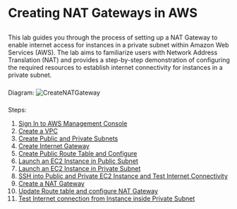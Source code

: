 # Creating NAT Gateways in AWS
##
This lab guides you through the process of setting up a NAT Gateway to enable internet access for instances in a private subnet within Amazon Web Services (AWS). The lab aims to familiarize users with Network Address Translation (NAT) and provides a step-by-step demonstration of configuring the required resources to establish internet connectivity for instances in a private subnet.
###
Diagram:
![CreateNATGateway](Images/Diagram/Create_NAT_Gateway_Diagram.png)
###
Steps:
1. [Sign In to AWS Management Console](SignIn.md)
2. [Create a VPC](Create_VPC.md)
3. [Create Public and Private Subnets](Create_Subnet.md)
4. [Create Internet Gateway](Create_IGW.md)
5. [Create Public Route Table and Configure](Create_RouteTable.md)
6. [Launch an EC2 Instance in Public Subnet](Launch_Instance_Public_Subnet.md)
7. [Launch an EC2 Instance in Private Subnet](Launch_Instance_Private_Subnet.md)
8. [SSH into Public and Private EC2 Instance and Test Internet Connectivity](SSH_Connect_EC2.md)
9. [Create a NAT Gateway](Create_NAT_Gateway.md)
10. [Update Route table and configure NAT Gateway](Update_RouteTable.md)
11. [Test Internet connection from Instance inside Private Subnet](Test_Connection_Private.md)
